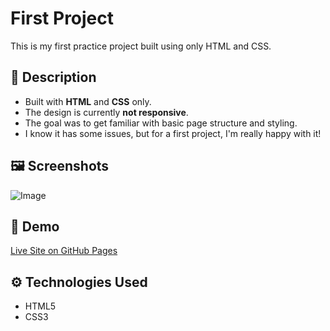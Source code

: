 # First Project

This is my first practice project built using only HTML and CSS.

## 📄 Description

- Built with **HTML** and **CSS** only.
- The design is currently **not responsive**.
- The goal was to get familiar with basic page structure and styling.
- I know it has some issues, but for a first project, I'm really happy with it!

## 🖼️ Screenshots

![Image](https://github.com/user-attachments/assets/62b85cbc-7a9b-4b6a-9ecd-5cc43e2b9e24)

## 🔗 Demo

[Live Site on GitHub Pages](https://hoseinmohammadi-dev.github.io/first-project/)


## ⚙️ Technologies Used

- HTML5  
- CSS3
